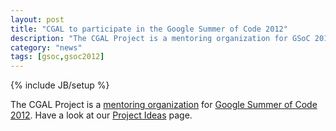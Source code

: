 ```yaml
---
layout: post
title: "CGAL to participate in the Google Summer of Code 2012"
description: "The CGAL Project is a mentoring organization for GSoC 2012"
category: "news"
tags: [gsoc,gsoc2012]
---
```

{% include JB/setup %}

The CGAL Project is a <a href="https://www.google-melange.com/archive/gsoc/2012/orgs/cgal">mentoring organization</a>
for <a href="https://www.google-melange.com/archive/gsoc/2012">Google Summer of Code 2012</a>.
Have a look at our <a href="{{ site.baseurl }}/gsoc/2012.html">Project Ideas</a> page.
